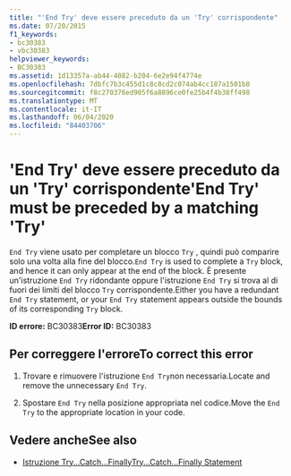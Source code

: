 ```yaml
---
title: "'End Try' deve essere preceduto da un 'Try' corrispondente"
ms.date: 07/20/2015
f1_keywords:
- bc30383
- vbc30383
helpviewer_keywords:
- BC30383
ms.assetid: 1d13357a-ab44-4082-b204-6e2e94f4774e
ms.openlocfilehash: 7dbfc7b3c455d1c8c8cd2c074ab4cc187a1501b8
ms.sourcegitcommit: f8c270376ed905f6a8896ce0fe25b4f4b38ff498
ms.translationtype: MT
ms.contentlocale: it-IT
ms.lasthandoff: 06/04/2020
ms.locfileid: "84403706"
---
```

# <a name="end-try-must-be-preceded-by-a-matching-try"></a><span data-ttu-id="48f40-102">'End Try' deve essere preceduto da un 'Try' corrispondente</span><span class="sxs-lookup"><span data-stu-id="48f40-102">'End Try' must be preceded by a matching 'Try'</span></span>
<span data-ttu-id="48f40-103">`End Try` viene usato per completare un blocco `Try` , quindi può comparire solo una volta alla fine del blocco.</span><span class="sxs-lookup"><span data-stu-id="48f40-103">`End Try` is used to complete a `Try` block, and hence it can only appear at the end of the block.</span></span> <span data-ttu-id="48f40-104">È presente un'istruzione `End Try` ridondante oppure l'istruzione `End Try` si trova al di fuori dei limiti del blocco `Try` corrispondente.</span><span class="sxs-lookup"><span data-stu-id="48f40-104">Either you have a redundant `End Try` statement, or your `End Try` statement appears outside the bounds of its corresponding `Try` block.</span></span>  
  
 <span data-ttu-id="48f40-105">**ID errore:** BC30383</span><span class="sxs-lookup"><span data-stu-id="48f40-105">**Error ID:** BC30383</span></span>  
  
## <a name="to-correct-this-error"></a><span data-ttu-id="48f40-106">Per correggere l'errore</span><span class="sxs-lookup"><span data-stu-id="48f40-106">To correct this error</span></span>  
  
1. <span data-ttu-id="48f40-107">Trovare e rimuovere l'istruzione `End Try`non necessaria.</span><span class="sxs-lookup"><span data-stu-id="48f40-107">Locate and remove the unnecessary `End Try`.</span></span>  
  
2. <span data-ttu-id="48f40-108">Spostare `End Try` nella posizione appropriata nel codice.</span><span class="sxs-lookup"><span data-stu-id="48f40-108">Move the `End Try` to the appropriate location in your code.</span></span>  
  
## <a name="see-also"></a><span data-ttu-id="48f40-109">Vedere anche</span><span class="sxs-lookup"><span data-stu-id="48f40-109">See also</span></span>

- [<span data-ttu-id="48f40-110">Istruzione Try...Catch...Finally</span><span class="sxs-lookup"><span data-stu-id="48f40-110">Try...Catch...Finally Statement</span></span>](../language-reference/statements/try-catch-finally-statement.md)
